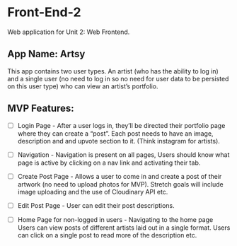 # Front-End-2

Web application for Unit 2: Web Frontend.

## App Name: Artsy

This app contains two user types. An artist (who has the ability to log in) and a single user (no need to log in so no need for user data to be persisted on this user type) who can view an artist’s portfolio.

## MVP Features:

- [ ] Login Page - After a user logs in, they’ll be directed their portfolio page where they can create a “post”. Each post needs to have an image, description and and upvote section to it. (Think instagram for artists).

- [ ] Navigation - Navigation is present on all pages, Users should know what page is active by clicking on a nav link and activating their tab.

- [ ] Create Post Page - Allows a user to come in and create a post of their artwork (no need to upload photos for MVP). Stretch goals will include image uploading and the use of Cloudinary API etc.

- [ ] Edit Post Page - User can edit their post descriptions.

- [ ] Home Page for non-logged in users - Navigating to the home page Users can view posts of different artists laid out in a single format. Users can click on a single post to read more of the description etc.
